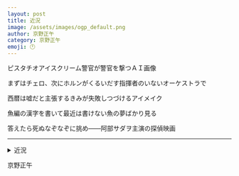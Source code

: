```yaml
---
layout: post
title: 近況
image: /assets/images/ogp_default.png
author: 京野正午
category: 京野正午
emoji: 🕛
---
```


<div class="tanka-area"><div class="tanka">
<p>ピスタチオアイスクリーム警官が警官を撃つＡＩ画像</p>
<p>まずはチェロ、次にホルンがくるいだす指揮者のいないオーケストラで</p>
<p>西暦は嘘だと主張するきみが失敗しつづけるアイメイク</p>
<p>魚編の漢字を書いて最近は書けない魚の夢ばかり見る</p>
<p>答えたら死ぬなぞなぞに挑め<span class="dash">——</span>阿部サダヲ主演の探偵映画</p></div></div>

---

<details><summary>近況</summary>
ピスタチオアイスクリーム警官が警官を撃つＡＩ画像<br />
まずはチェロ、次にホルンがくるいだす指揮者のいないオーケストラで<br />
西暦は嘘だと主張するきみが失敗しつづけるアイメイク<br />
魚編の漢字を書いて最近は書けない魚の夢ばかり見る<br />
答えたら死ぬなぞなぞに挑め――阿部サダヲ主演の探偵映画<br />
<br />
</details>

京野正午
